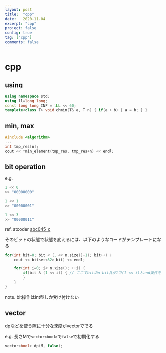 ```yaml
---
layout: post
title:  "cpp"
date:   2020-11-04
excerpt: "cpp"
project: false
config: true
tag: ["cpp"]
comments: false
---
```


# cpp

## using
```cpp
using namespace std;
using ll=long long;
const long long INF = 1LL << 60;
template<class T> void chmin(T& a, T n) { if(a > b) { a = b; } }
```

## min, max

```cpp
#include <algorithm>
...
int tmp_res[n];
cout << *min_element(tmp_res, tmp_res+n) << endl;
```

## bit operation

e.g. 
```cpp
1 << 0
>> "00000000"

1 << 1
>> "00000001"

1 << 3
>> "00000011"
```

ref. atcoder [abc045_c](https://atcoder.jp/contests/abc045/tasks/arc061_a)

そのビットの状態で状態を変えるには、以下のようなコードがテンプレートになる

```cpp
for(int bit=0; bit < (1 << n.size()-1); bit++) {
	cout << bitset<32>(bit) << endl;

	for(int i=0; i< n.size(); ++i) {
		if(bit & (1 << i)) { // ここでbitのn-bit目が1で(1 << i)とand条件を取ることでわかる
		}
	}
}
```

note. bit操作はint型しか受け付けない

## vector
dpなどを使う際に十分な速度がvectorででる 

e.g. 長さMで`vector<bool>`で`false`で初期化する

```cpp
vector<bool> dp(M, false);
```
